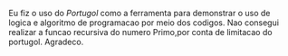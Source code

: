Eu fiz o uso do *Portugol* como a ferramenta para demonstrar o uso de logica e algoritmo de programacao por meio dos codigos. 
Nao consegui realizar a funcao recursiva do numero Primo,por conta de limitacao do portugol.
Agradeco.
